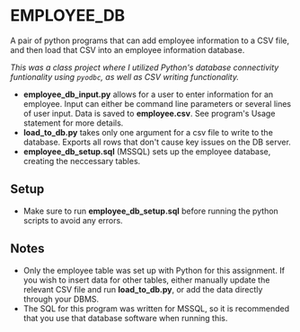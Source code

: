 # EMPLOYEE_DB

A pair of python programs that can add employee information to a CSV file, 
and then load that CSV into an employee information database.

*This was a class project where I utilized Python's database connectivity
funtionality using ```pyodbc```, as well as CSV writing functionality.*

- **employee_db_input.py** allows for a user to enter information for an
  employee. Input can either be command line parameters or several lines of
  user input. Data is saved to **employee.csv**. See program's Usage statement for more details.
- **load_to_db.py** takes only one argument for a csv file to write to the database. Exports all rows that don't cause key issues on the DB server.
- **employee_db_setup.sql** (MSSQL) sets up the employee database, creating the neccessary tables. 

## Setup
- Make sure to run **employee_db_setup.sql** before running the python scripts to avoid any errors.

## Notes
- Only the employee table was set up with Python for this assignment. If you wish to insert data for other tables, either manually update the relevant CSV file and run **load_to_db.py**, or add the data directly through your DBMS.
- The SQL for this program was written for MSSQL, so it is recommended that you use that database software when running this.
